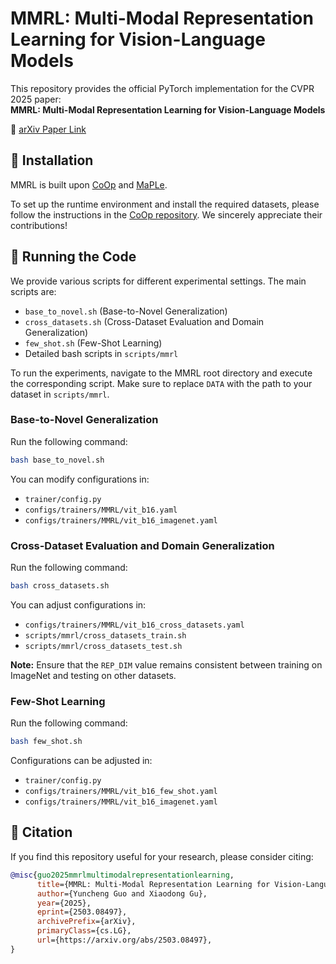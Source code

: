 # MMRL: Multi-Modal Representation Learning for Vision-Language Models  

This repository provides the official PyTorch implementation for the CVPR 2025 paper:  
**MMRL: Multi-Modal Representation Learning for Vision-Language Models**  

📄 [arXiv Paper Link](https://arxiv.org/pdf/2503.08497)  

## 🔧 Installation  

MMRL is built upon [CoOp](https://github.com/KaiyangZhou/CoOp) and [MaPLe](https://github.com/muzairkhattak/multimodal-prompt-learning).  

To set up the runtime environment and install the required datasets, please follow the instructions in the [CoOp repository](https://github.com/KaiyangZhou/CoOp). We sincerely appreciate their contributions!  

## 🚀 Running the Code  

We provide various scripts for different experimental settings. The main scripts are:

- `base_to_novel.sh` (Base-to-Novel Generalization)
- `cross_datasets.sh` (Cross-Dataset Evaluation and Domain Generalization)
- `few_shot.sh` (Few-Shot Learning)
- Detailed bash scripts in `scripts/mmrl`

To run the experiments, navigate to the MMRL root directory and execute the corresponding script. Make sure to replace `DATA` with the path to your dataset in `scripts/mmrl`.  
### **Base-to-Novel Generalization**  

Run the following command:  

```bash
bash base_to_novel.sh
```

You can modify configurations in:  
- `trainer/config.py`  
- `configs/trainers/MMRL/vit_b16.yaml`  
- `configs/trainers/MMRL/vit_b16_imagenet.yaml`  

### **Cross-Dataset Evaluation and Domain Generalization**  

Run the following command:  

```bash
bash cross_datasets.sh
```

You can adjust configurations in:  
- `configs/trainers/MMRL/vit_b16_cross_datasets.yaml`  
- `scripts/mmrl/cross_datasets_train.sh`  
- `scripts/mmrl/cross_datasets_test.sh`  

**Note:** Ensure that the `REP_DIM` value remains consistent between training on ImageNet and testing on other datasets.  

### **Few-Shot Learning**  

Run the following command:  

```bash
bash few_shot.sh
```

Configurations can be adjusted in:  
- `trainer/config.py`
- `configs/trainers/MMRL/vit_b16_few_shot.yaml`
- `configs/trainers/MMRL/vit_b16_imagenet.yaml`

## 📌 Citation  

If you find this repository useful for your research, please consider citing:  

```bibtex
@misc{guo2025mmrlmultimodalrepresentationlearning,
      title={MMRL: Multi-Modal Representation Learning for Vision-Language Models}, 
      author={Yuncheng Guo and Xiaodong Gu},
      year={2025},
      eprint={2503.08497},
      archivePrefix={arXiv},
      primaryClass={cs.LG},
      url={https://arxiv.org/abs/2503.08497}, 
}
```